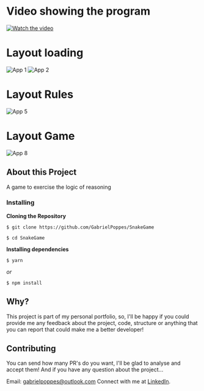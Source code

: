 # Video showing the program
[![Watch the video](https://img.shields.io/badge/YouTube-FF0000?style=for-the-badge&logo=youtube&logoColor=white)](https://youtu.be/vKiAE47MmLs)

# Layout loading
![App 1](https://i.ibb.co/sQ0DKCL/Captura-de-tela-07-10-2021-08-17-46.png)
![App 2](https://i.ibb.co/sR0DMx9/Captura-de-tela-07-10-2021-08-17-50.png)

# Layout Rules
![App 5](https://i.ibb.co/XD08BgH/Captura-de-tela-07-10-2021-08-18-03.png)
# Layout Game
![App 8](https://i.ibb.co/890g87P/Captura-de-tela-07-10-2021-08-17-58.png)

## About this Project
A game to exercise the logic of reasoning
  
### Installing

**Cloning the Repository**

```
$ git clone https://github.com/GabrielPoppes/SnakeGame

$ cd SnakeGame
```

**Installing dependencies**

```
$ yarn
```

_or_

```
$ npm install
```

## Why?
This project is part of my personal portfolio, so, I'll be happy if you could provide me any feedback about the project, code, structure or anything that you can report that could make me a better developer!

## Contributing
You can send how many PR's do you want, I'll be glad to analyse and accept them! And if you have any question about the project...

Email: gabrielpoppes@outlook.com
Connect with me at [LinkedIn](https://www.linkedin.com/in/gabrielpoppes/).
